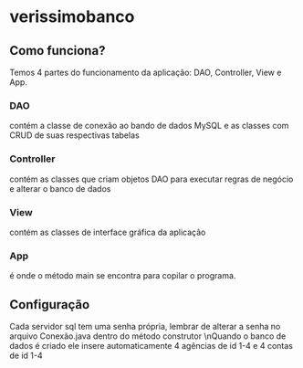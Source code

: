 # verissimobanco
## Como funciona? 
Temos 4 partes do funcionamento da aplicação: DAO, Controller, View e App.
### DAO
contém a classe de conexão ao bando de dados MySQL e as classes com CRUD de suas respectivas tabelas
### Controller
contém as classes que criam objetos DAO para executar regras de negócio e alterar o banco de dados
### View
contém as classes de interface gráfica da aplicação
### App
é onde o método main se encontra para copilar o programa.

## Configuração
Cada servidor sql tem uma senha própria, lembrar de alterar a senha no arquivo Conexão.java dentro do método construtor
\nQuando o banco de dados é criado ele insere automaticamente 4 agências de id 1-4 e 4 contas de id 1-4
